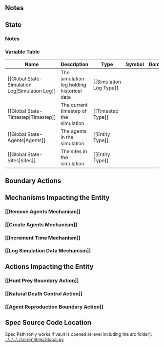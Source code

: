 ## Notes

## State
### Notes

### Variable Table
| Name | Description | Type | Symbol | Domain |
| --- | --- | --- | --- | --- |
|[[Global State-Simulation Log\|Simulation Log]]|The simulation log holding historical data|[[Simulation Log Type]]|||
|[[Global State-Timestep\|Timestep]]|The current timestep of the simulation|[[Timestep Type]]|||
|[[Global State-Agents\|Agents]]|The agents in the simulation|[[Entity Type]]|||
|[[Global State-Sites\|Sites]]|The sites in the simulation|[[Entity Type]]|||


## Boundary Actions
## Mechanisms Impacting the Entity
### [[Remove Agents Mechanism]]
### [[Create Agents Mechanism]]
### [[Increment Time Mechanism]]
### [[Log Simulation Data Mechanism]]
## Actions Impacting the Entity
### [[Hunt Prey Boundary Action]]
### [[Natural Death Control Action]]
### [[Agent Reproduction Boundary Action]]
## Spec Source Code Location

Spec Path (only works if vault is opened at level including the src folder): [../../../../src/Entities/Global.py](../../../../src/Entities/Global.py)

